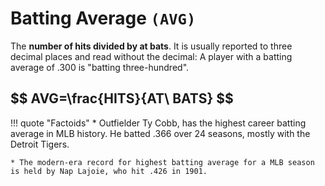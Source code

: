 # Batting Average `(AVG)`

The **number of hits divided by at bats**. It is usually reported to three decimal places and read without the decimal: A player with a batting average of .300 is &quot;batting three-hundred&quot;.

<h2>$$ AVG=\frac{HITS}{AT\ BATS} $$</h2>

!!! quote "Factoids"
    * Outfielder Ty Cobb, has the highest career batting average in MLB history. He batted .366 over 24 seasons, mostly with the Detroit Tigers.

    * The modern-era record for highest batting average for a MLB season is held by Nap Lajoie, who hit .426 in 1901.
